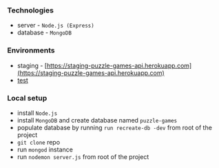 ### Technologies
* server - `Node.js (Express)`
* database - `MongoDB`
### Environments
* staging - [https://staging-puzzle-games-api.herokuapp.com](https://staging-puzzle-games-api.herokuapp.com)
* [test](https://test-puzzle-games-api.herokuapp.com)
### Local setup
* install `Node.js`
* install `MongoDB` and create database named `puzzle-games`
* populate database by running `run recreate-db -dev` from root of the project
* `git clone` repo
* run `mongod` instance
* run `nodemon server.js` from root of the project
